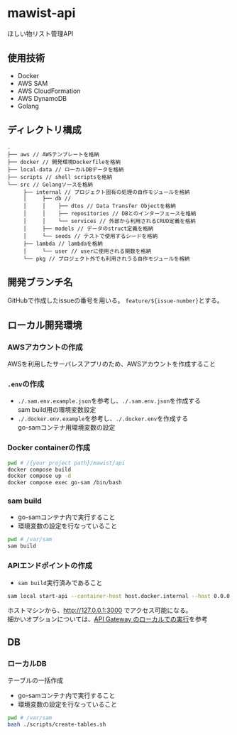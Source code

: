 # mawist-api
ほしい物リスト管理API

## 使用技術
- Docker
- AWS SAM
- AWS CloudFormation
- AWS DynamoDB
- Golang

## ディレクトリ構成
```
.
├── aws // AWSテンプレートを格納
├── docker // 開発環境Dockerfileを格納
├── local-data // ローカルDBデータを格納
├── scripts // shell scriptsを格納
└── src // Golangソースを格納
     ├── internal // プロジェクト固有の処理の自作モジュールを格納 
     │     ├── db // 
     │     │    ├── dtos // Data Transfer Objectを格納
     │     │    ├── repositories // DBとのインターフェースを格納
     │     │    └── services // 外部から利用されるCRUD定義を格納
     │     ├── models // データのstruct定義を格納
     │     └── seeds // テストで使用するシードを格納
     ├── lambda // lambdaを格納
     │     └── user // userに使用される関数を格納
     └── pkg // プロジェクト外でも利用されうる自作モジュールを格納

```

## 開発ブランチ名
GitHubで作成したissueの番号を用いる。
`feature/${issue-number}`とする。


## ローカル開発環境

### AWSアカウントの作成
AWSを利用したサーバレスアプリのため、AWSアカウントを作成すること

### `.env`の作成
- `./.sam.env.example.json`を参考し、`./.sam.env.json`を作成する  
  sam build用の環境変数設定
- `./.docker.env.example`を参考し、`./.docker.env`を作成する  
  go-samコンテナ用環境変数の設定

### Docker containerの作成
```bash
pwd # /{your project path}/mawist/api
docker compose build
docker compose up -d
docker compose exec go-sam /bin/bash
```

### sam build
- go-samコンテナ内で実行すること
- 環境変数の設定を行なっていること

```bash
pwd # /var/sam
sam build
```

### APIエンドポイントの作成
- `sam build`実行済みであること
```bash
sam local start-api --container-host host.docker.internal --host 0.0.0.0
```

ホストマシンから、http://127.0.0.1:3000 でアクセス可能になる。  
細かいオプションについては、[API Gateway のローカルでの実行](https://docs.aws.amazon.com/ja_jp/serverless-application-model/latest/developerguide/serverless-sam-cli-using-start-api.html)を参考


## DB

### ローカルDB
テーブルの一括作成

- go-samコンテナ内で実行すること
- 環境変数の設定を行なっていること
```bash
pwd # /var/sam
bash ./scripts/create-tables.sh
```
